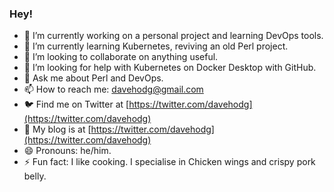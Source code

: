 ### Hey!

<!--
**davehodg/davehodg** is a ✨ _special_ ✨ repository because its `README.md` (this file) appears on your GitHub profile.

Here are some ideas to get you started:

- 🔭 I’m currently working on ...
- 🌱 I’m currently learning ...
- 👯 I’m looking to collaborate on ...
- 🤔 I’m looking for help with ...
- 💬 Ask me about ...
- 📫 How to reach me: ...
- 😄 Pronouns: ...
- ⚡ Fun fact: ...
-->


- 🔭 I’m currently working on a personal project and learning DevOps tools.
- 🌱 I’m currently learning Kubernetes, reviving an old Perl project.
- 👯 I’m looking to collaborate on anything useful.
- 🤔 I’m looking for help with Kubernetes on Docker Desktop with GitHub.
- 💬 Ask me about Perl and DevOps.
- 📫 How to reach me: davehodg@gmail.com
- 🐦 Find me on Twitter at [https://twitter.com/davehodg](https://twitter.com/davehodg)
- 📝 My blog is at [https://twitter.com/davehodg](https://twitter.com/davehodg)
- 😄 Pronouns: he/him.
- ⚡ Fun fact: I like cooking. I specialise in Chicken wings and crispy pork belly.
